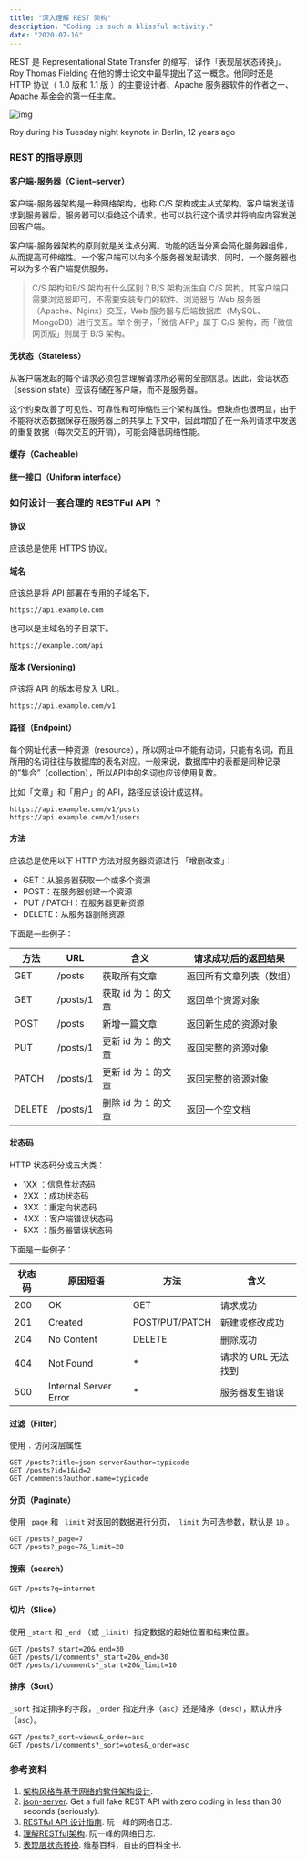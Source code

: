 ```yaml
---
title: "深入理解 REST 架构"
description: "Coding is such a blissful activity."
date: "2020-07-16"
---
```


REST 是 Representational State Transfer 的缩写，译作「表现层状态转换」。Roy Thomas Fielding 在他的博士论文中最早提出了这一概念。他同时还是 HTTP 协议（ 1.0 版和 1.1 版 ）的主要设计者、Apache 服务器软件的作者之一、Apache 基金会的第一任主席。

![img](https://freddietse.com/wp-content/uploads/2020/07/1_-9Rl0ug-9yaYWIl-QVlZrQ.jpeg)

Roy during his Tuesday night keynote in Berlin, 12 years ago

### REST 的指导原则

#### 客户端-服务器（Client–server）

客户端-服务器架构是一种网络架构，也称 C/S 架构或主从式架构。客户端发送请求到服务器后，服务器可以拒绝这个请求，也可以执行这个请求并将响应内容发送回客户端。

客户端-服务器架构的原则就是关注点分离。功能的适当分离会简化服务器组件，从而提高可伸缩性。一个客户端可以向多个服务器发起请求，同时，一个服务器也可以为多个客户端提供服务。

> C/S 架构和B/S 架构有什么区别？B/S 架构派生自 C/S 架构，其客户端只需要浏览器即可，不需要安装专门的软件。浏览器与 Web 服务器（Apache、Nginx）交互，Web 服务器与后端数据库（MySQL、MongoDB）进行交互。举个例子，「微信 APP」属于 C/S 架构，而「微信网页版」则属于 B/S 架构。

#### 无状态（Stateless）

从客户端发起的每个请求必须包含理解请求所必需的全部信息。因此，会话状态（session state）应该存储在客户端，而不是服务器。

这个约束改善了可见性、可靠性和可伸缩性三个架构属性。但缺点也很明显，由于不能将状态数据保存在服务器上的共享上下文中，因此增加了在一系列请求中发送的重复数据（每次交互的开销），可能会降低网络性能。

#### 缓存（Cacheable）

#### 统一接口（Uniform interface）

### 如何设计一套合理的 RESTFul API ？

#### 协议

应该总是使用 HTTPS 协议。

#### 域名

应该总是将 API 部署在专用的子域名下。

```
https://api.example.com
```

也可以是主域名的子目录下。

```
https://example.com/api
```

#### 版本 (Versioning)

应该将 API 的版本号放入 URL。

```
https://api.example.com/v1
```

#### 路径（Endpoint）

每个网址代表一种资源（resource），所以网址中不能有动词，只能有名词，而且所用的名词往往与数据库的表名对应。一般来说，数据库中的表都是同种记录的”集合”（collection），所以API中的名词也应该使用复数。

比如「文章」和「用户」的 API，路径应该设计成这样。

```
https://api.example.com/v1/posts
https://api.example.com/v1/users
```

#### 方法

应该总是使用以下 HTTP 方法对服务器资源进行 「增删改查」：

- GET：从服务器获取一个或多个资源
- POST：在服务器创建一个资源
- PUT / PATCH：在服务器更新资源
- DELETE：从服务器删除资源

下面是一些例子：

| 方法   | URL      | 含义                | 请求成功后的返回结果     |
| ------ | -------- | ------------------- | ------------------------ |
| GET    | /posts   | 获取所有文章        | 返回所有文章列表（数组） |
| GET    | /posts/1 | 获取 id 为 1 的文章 | 返回单个资源对象         |
| POST   | /posts   | 新增一篇文章        | 返回新生成的资源对象     |
| PUT    | /posts/1 | 更新 id 为 1 的文章 | 返回完整的资源对象       |
| PATCH  | /posts/1 | 更新 id 为 1 的文章 | 返回完整的资源对象       |
| DELETE | /posts/1 | 删除 id 为 1 的文章 | 返回一个空文档           |

#### 状态码

HTTP 状态码分成五大类：

- 1XX ：信息性状态码
- 2XX ：成功状态码
- 3XX ：重定向状态码
- 4XX ：客户端错误状态码
- 5XX ：服务器错误状态码

下面是一些例子：

| 状态码 | 原因短语              | 方法           | 含义                |
| ------ | --------------------- | -------------- | ------------------- |
| 200    | OK                    | GET            | 请求成功            |
| 201    | Created               | POST/PUT/PATCH | 新建或修改成功      |
| 204    | No Content            | DELETE         | 删除成功            |
| 404    | Not Found             | *              | 请求的 URL 无法找到 |
| 500    | Internal Server Error | *              | 服务器发生错误      |

#### 过滤（Filter）

使用 `.` 访问深层属性

```
GET /posts?title=json-server&author=typicode
GET /posts?id=1&id=2
GET /comments?author.name=typicode
```

#### 分页（Paginate）

使用 `_page` 和 `_limit` 对返回的数据进行分页，`_limit` 为可选参数，默认是 `10` 。

```
GET /posts?_page=7
GET /posts?_page=7&_limit=20
```

#### 搜索（search）

```
GET /posts?q=internet
```

#### 切片（Slice）

使用 `_start` 和 `_end` （或 `_limit`）指定数据的起始位置和结束位置。

```
GET /posts?_start=20&_end=30
GET /posts/1/comments?_start=20&_end=30
GET /posts/1/comments?_start=20&_limit=10
```

#### 排序（Sort）

`_sort` 指定排序的字段，`_order` 指定升序（`asc`）还是降序（`desc`），默认升序（`asc`）。

```
GET /posts?_sort=views&_order=asc
GET /posts/1/comments?_sort=votes&_order=asc
```

### 参考资料

1. [架构风格与基于网络的软件架构设计](https://static001.infoq.cn/resource/ebook/1b/23/1ba47dd4e6944ddb2aade45aecbd4e23.pdf).
2. [json-server](https://github.com/typicode/json-server). Get a full fake REST API with zero coding in less than 30 seconds (seriously).
3. [RESTful API 设计指南](http://www.ruanyifeng.com/blog/2014/05/restful_api.html). 阮一峰的网络日志.
4. [理解RESTful架构](http://www.ruanyifeng.com/blog/2011/09/restful.html). 阮一峰的网络日志.
5. [表现层状态转换](https://zh.wikipedia.org/wiki/表现层状态转换). 维基百科，自由的百科全书.